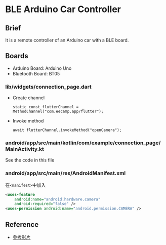 # BLE Arduino Car Controller

## Brief

It is a remote controller of an Arduino car with a BLE board.

## Boards
- Arduino Board: Arduino Uno
- Bluetooth Board: BT05

### lib/widgets/connection_page.dart
- Create channel
    ```
    static const flutterChannel = MethodChannel("com.eecamp.app/flutter");
    ```
- Invoke method
    ```
    await flutterChannel.invokeMethod("openCamera");
    ```
### android/app/src/main/kotlin/com/example/connection_page/MainActivity.kt
See the code in this file

### android/app/src/main/res/AndroidManifest.xml
在```<manifest>```中加入
```xml
<uses-feature
    android:name="android.hardware.camera"
    android:required="false" />
<uses-permission android:name="android.permission.CAMERA" />
```


## Reference

- [參考影片](https://youtu.be/j0cy_Z6IG_c?si=LLh3FA0g92_BXzKT)

